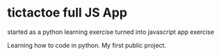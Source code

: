# tictactoe full JS App
started as a python learning exercise turned into javascript app exercise

Learning how to code in python.
My first public project.
